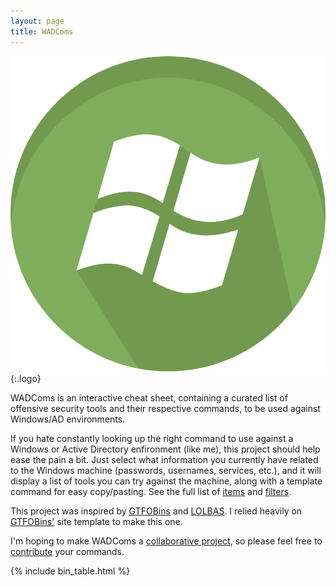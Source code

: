 ```yaml
---
layout: page
title: WADComs
---
```


![logo](/assets/logo.png){:.logo}

WADComs is an interactive cheat sheet, containing a curated list of offensive security tools and their respective commands, to be used against Windows/AD environments.  

If you hate constantly looking up the right command to use against a Windows or Active Directory enfironment (like me), this project should help ease the pain a bit. Just select what information you currently have related to the Windows machine (passwords, usernames, services, etc.), and it will display a list of tools you can try against the machine, along with a template command for easy copy/pasting. See the full list of [items](/items/) and [filters](/filters/).

This project was inspired by [GTFOBins][GTFOBins] and [LOLBAS][LOLBAS]. I relied heavily on [GTFOBins'][GTFOBins] site template to make this one.

I'm hoping to make WADComs a [collaborative project][collaborative], so please feel free to [contribute][contribute] your commands.

[items]: /items/
[filters]: /filters/
[GTFOBins]: https://gtfobins.github.io/
[LOLBAS]: https://lolbas-project.github.io/
[collaborative]: https://github.com/WADComs/WADComs.github.io
[contribute]: /contribute/

{% include bin_table.html %}

